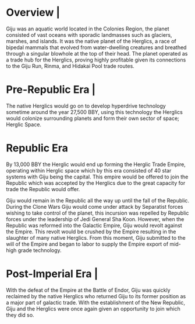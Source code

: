 # Overview |

Giju was an aquatic world located in the Colonies Region, the planet consisted of vast oceans with sporadic landmasses such as glaciers, marshes, and islands.
It was the native planet of the Herglics, a race of bipedal mammals that evolved from water-dwelling creatures and breathed through a singular blowhole at the top of their head.
The planet operated as a trade hub for the Herglics, proving highly profitable given its connections to the Giju Run, Rinma, and Hidakai Pool trade routes.

# Pre-Republic Era |

The native Herglics would go on to develop hyperdrive technology sometime around the year 27,500 BBY, using this technology the Herglics would colonize surrounding planets and form their own sector of space; Herglic Space.

# Republic Era

By 13,000 BBY the Herglic would end up forming the Herglic Trade Empire, operating within Herglic space which by this era consisted of 40 star systems with Giju being the capital.
This empire would be offered to join the Republic which was accepted by the Herglics due to the great capacity for trade the Republic would offer.

Giju would remain in the Republic all the way up until the fall of the Republic.
During the Clone Wars Giju would come under attack by Separatist forces wishing to take control of the planet, this incursion was repelled by Republic forces under the leadership of Jedi General Sha Koon.
However, when the Republic was reformed into the Galactic Empire, Giju would revolt against the Empire.
This revolt would be crushed by the Empire resulting in the slaughter of many native Herglics.
From this moment, Giju submitted to the will of the Empire and began to labor to supply the Empire export of mid-high grade technology.

# Post-Imperial Era |

With the defeat of the Empire at the Battle of Endor, Giju was quickly reclaimed by the native Herglics who returned Giju to its former position as a major part of galactic trade.
With the establishment of the New Republic, Giju and the Herglics were once again given an opportunity to join which they did so.
